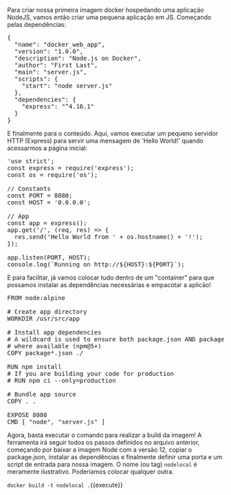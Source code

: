 Para criar nossa primeira imagem docker hospedando uma aplicação NodeJS, vamos então criar uma pequena aplicação em JS. Começando pelas dependências:

<pre class="file" data-filename="package.json" data-target="replace">{
  "name": "docker_web_app",
  "version": "1.0.0",
  "description": "Node.js on Docker",
  "author": "First Last",
  "main": "server.js",
  "scripts": {
    "start": "node server.js"
  },
  "dependencies": {
    "express": "^4.16.1"
  }
}
</pre>

E finalmente para o conteúdo. Aqui, vamos executar um pequeno servidor HTTP (Express) para servir uma mensagem de 'Hello World!' quando acessarmos a página inicial:

<pre class="file" data-filename="server.js" data-target="replace">'use strict';
const express = require('express');
const os = require('os');

// Constants
const PORT = 8080;
const HOST = '0.0.0.0';

// App
const app = express();
app.get('/', (req, res) => {
  res.send('Hello World from ' + os.hostname() + '!');
});

app.listen(PORT, HOST);
console.log(`Running on http://${HOST}:${PORT}`);
</pre>

E para facilitar, já vamos colocar tudo dentro de um "container" para que possamos instalar as dependências necessárias e empacotar a aplicão!

<pre class="file" data-filename="Dockerfile" data-target="replace">FROM node:alpine

# Create app directory
WORKDIR /usr/src/app

# Install app dependencies
# A wildcard is used to ensure both package.json AND package-lock.json are copied
# where available (npm@5+)
COPY package*.json ./

RUN npm install
# If you are building your code for production
# RUN npm ci --only=production

# Bundle app source
COPY . .

EXPOSE 8080
CMD [ "node", "server.js" ]
</pre>

Agora, basta executar o comando para realizar a build da imagem! A ferramenta irá seguir todos os passos definidos no arquivo anterior, começando por baixar a imagem Node com a versão 12, copiar o package.json, instalar as dependências e finalmente definir uma porta e um script de entrada para nossa imagem. O nome (ou tag) `nodelocal` é meramente ilustrativo. Poderíamos colocar qualquer outra.

`docker build -t nodelocal .`{{execute}}
